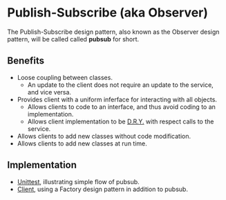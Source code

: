 # Publish-Subscribe (aka Observer)

The Publish-Subscribe design pattern, also known as the 
Observer design pattern, will be called called **pubsub** for short.

## Benefits

* Loose coupling between classes.  
  * An update to the client does not require an update to the service, and vice versa.
* Provides client with a uniform inferface for interacting with all objects.
  * Allows clients to code to an interface, and thus avoid coding to an implementation.
  * Allows client implementation to be [D.R.Y.](../README.md#dry-it-out) with respect calls to the service.
* Allows clients to add new classes without code modification.
* Allows clients to add new classes at run time.

## Implementation

* [Unittest](test/client.py), illustrating simple flow of pubsub.
* [Client](test/client.py), using a Factory design pattern in addition to pubsub.
